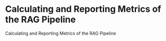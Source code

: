 # Calculating and Reporting Metrics of the RAG Pipeline
 Calculating and Reporting Metrics of the RAG Pipeline
